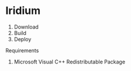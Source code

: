 # Iridium

1. Download
2. Build
3. Deploy

Requirements
1. Microsoft Visual C++ Redistributable Package